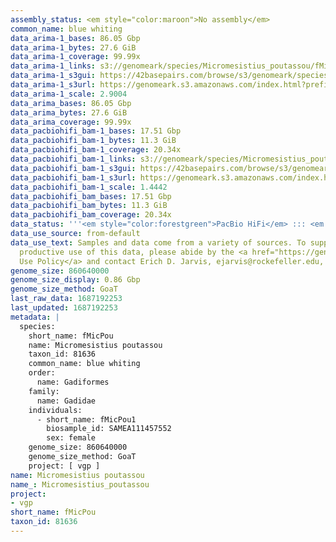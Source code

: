 ```yaml
---
assembly_status: <em style="color:maroon">No assembly</em>
common_name: blue whiting
data_arima-1_bases: 86.05 Gbp
data_arima-1_bytes: 27.6 GiB
data_arima-1_coverage: 99.99x
data_arima-1_links: s3://genomeark/species/Micromesistius_poutassou/fMicPou1/genomic_data/arima/<br>
data_arima-1_s3gui: https://42basepairs.com/browse/s3/genomeark/species/Micromesistius_poutassou/fMicPou1/genomic_data/arima/
data_arima-1_s3url: https://genomeark.s3.amazonaws.com/index.html?prefix=species/Micromesistius_poutassou/fMicPou1/genomic_data/arima/
data_arima-1_scale: 2.9004
data_arima_bases: 86.05 Gbp
data_arima_bytes: 27.6 GiB
data_arima_coverage: 99.99x
data_pacbiohifi_bam-1_bases: 17.51 Gbp
data_pacbiohifi_bam-1_bytes: 11.3 GiB
data_pacbiohifi_bam-1_coverage: 20.34x
data_pacbiohifi_bam-1_links: s3://genomeark/species/Micromesistius_poutassou/fMicPou1/genomic_data/pacbio_hifi/<br>
data_pacbiohifi_bam-1_s3gui: https://42basepairs.com/browse/s3/genomeark/species/Micromesistius_poutassou/fMicPou1/genomic_data/pacbio_hifi/
data_pacbiohifi_bam-1_s3url: https://genomeark.s3.amazonaws.com/index.html?prefix=species/Micromesistius_poutassou/fMicPou1/genomic_data/pacbio_hifi/
data_pacbiohifi_bam-1_scale: 1.4442
data_pacbiohifi_bam_bases: 17.51 Gbp
data_pacbiohifi_bam_bytes: 11.3 GiB
data_pacbiohifi_bam_coverage: 20.34x
data_status: '''<em style="color:forestgreen">PacBio HiFi</em> ::: <em style="color:forestgreen">Arima</em>'''
data_use_source: from-default
data_use_text: Samples and data come from a variety of sources. To support fair and
  productive use of this data, please abide by the <a href="https://genome10k.soe.ucsc.edu/data-use-policies/">Data
  Use Policy</a> and contact Erich D. Jarvis, ejarvis@rockefeller.edu, with any questions.
genome_size: 860640000
genome_size_display: 0.86 Gbp
genome_size_method: GoaT
last_raw_data: 1687192253
last_updated: 1687192253
metadata: |
  species:
    short_name: fMicPou
    name: Micromesistius poutassou
    taxon_id: 81636
    common_name: blue whiting
    order:
      name: Gadiformes
    family:
      name: Gadidae
    individuals:
      - short_name: fMicPou1
        biosample_id: SAMEA111457552
        sex: female
    genome_size: 860640000
    genome_size_method: GoaT
    project: [ vgp ]
name: Micromesistius poutassou
name_: Micromesistius_poutassou
project:
- vgp
short_name: fMicPou
taxon_id: 81636
---
```

